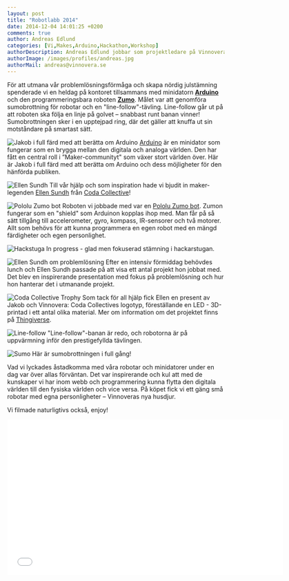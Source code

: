 ```yaml
---
layout: post
title: "Robotlabb 2014"
date: 2014-12-04 14:01:25 +0200
comments: true
author: Andreas Edlund
categories: [Vi,Makes,Arduino,Hackathon,Workshop]
authorDescription: Andreas Edlund jobbar som projektledare på Vinnovera.
authorImage: /images/profiles/andreas.jpg
authorMail: andreas@vinnovera.se
---
```


För att utmana vår problemlösningsförmåga och skapa nördig julstämning spenderade vi en heldag på kontoret tillsammans med minidatorn **[Arduino][1]** och den programmeringsbara roboten **[Zumo][4]**. <!--more-->Målet var att genomföra sumobrottning för robotar och en "line-follow"-tävling. Line-follow går ut på att roboten ska följa en linje på golvet – snabbast runt banan vinner! Sumobrottningen sker i en upptejpad ring, där det gäller att knuffa ut sin motståndare på smartast sätt.

![Jakob i full färd med att berätta om Arduino][01]
[Arduino][1] är en minidator som fungerar som en brygga mellan den digitala och analoga världen. Den har fått en central roll i ”Maker-communityt" som växer stort världen över. Här är Jakob i full färd med att berätta om Arduino och dess möjligheter för den hänförda publiken.

![Ellen Sundh][02]
Till vår hjälp och som inspiration hade vi bjudit in maker-legenden [Ellen Sundh][2] från [Coda Collective][3]!

![Pololu Zumo bot][03]
Roboten vi jobbade med var en [Pololu Zumo bot][4]. Zumon fungerar som en "shield" som Arduinon kopplas ihop med. Man får på så sätt tillgång till accelerometer, gyro, kompass, IR-sensorer och två motorer. Allt som behövs för att kunna programmera en egen robot med en mängd färdigheter och egen personlighet.  

![Hackstuga][04]
In progress - glad men fokuserad stämning i hackarstugan.

![Ellen Sundh om problemlösning][05]
Efter en intensiv förmiddag behövdes lunch och Ellen Sundh passade på att visa ett antal projekt hon jobbat med. Det blev en inspirerande presentation med fokus på problemlösning och hur hon hanterar det i utmanande projekt.

![Coda Collective Trophy][06]
Som tack för all hjälp fick Ellen en present av Jakob och Vinnovera: Coda Collectives logotyp, föreställande en LED - 3D-printad i ett antal olika material. Mer om information om det projektet finns på [Thingiverse][5].

![Line-follow][07]
"Line-follow"-banan är redo, och robotorna är på uppvärmning inför den prestigefyllda tävlingen. 

![Sumo][08]
Här är sumobrottningen i full gång!

Vad vi lyckades åstadkomma med våra robotar och minidatorer under en dag var över allas förväntan. Det var inspirerande och kul att med de kunskaper vi har inom webb och programmering kunna flytta den digitala världen till den fysiska världen och vice versa. På köpet fick vi ett gäng små robotar med egna personligheter – Vinnoveras nya husdjur.

Vi filmade naturligtivs också, enjoy!
<div class="video youtube">
	<iframe width="640" height="360" src="//www.youtube.com/embed/es2l-uNOjbY?rel=0" frameborder="0" allowfullscreen></iframe>
</div>

[1]:http://www.arduino.cc
[2]:http://www.sundh.com
[3]:http://codacollective.com/
[4]:http://www.pololu.com/product/2510
[5]:http://www.thingiverse.com/thing:579934

[01]:/images/content/posts/robotlabb-2014/jakob-arduino.jpg
[02]:/images/content/posts/robotlabb-2014/ellen-sundh.jpg
[03]:/images/content/posts/robotlabb-2014/zumo.jpg
[04]:/images/content/posts/robotlabb-2014/hackstuga.jpg
[05]:/images/content/posts/robotlabb-2014/ellen-presentation.jpg
[06]:/images/content/posts/robotlabb-2014/coda-collective-trophy.jpg
[07]:/images/content/posts/robotlabb-2014/line-follow.jpg
[08]:/images/content/posts/robotlabb-2014/sumo.jpg